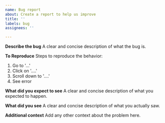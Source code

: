 ```yaml
---
name: Bug report
about: Create a report to help us improve
title: ''
labels: bug
assignees: ''

---
```


**Describe the bug**
A clear and concise description of what the bug is.

**To Reproduce**
Steps to reproduce the behavior:
1. Go to '...'
2. Click on '....'
3. Scroll down to '....'
4. See error

**What did you expect to see**
A clear and concise description of what you expected to happen.

**What did you see**
A clear and concise description of what you actually saw.

**Additional context**
Add any other context about the problem here.
